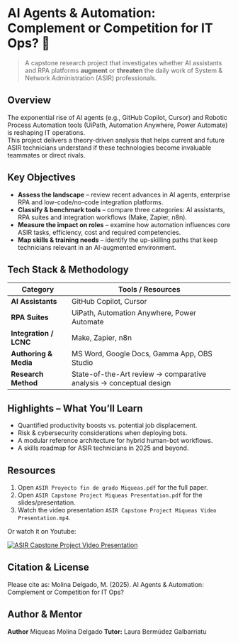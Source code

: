 # AI Agents & Automation: Complement or Competition for IT Ops? 🚀
> A capstone research project that investigates whether AI assistants and RPA platforms **augment** or **threaten** the daily work of System & Network Administration (ASIR) professionals.

## Overview
The exponential rise of AI agents (e.g., GitHub Copilot, Cursor) and Robotic Process Automation tools (UiPath, Automation Anywhere, Power Automate) is reshaping IT operations.  
This project delivers a theory-driven analysis that helps current and future ASIR technicians understand if these technologies become invaluable teammates or direct rivals.

## Key Objectives
- **Assess the landscape** – review recent advances in AI agents, enterprise RPA and low-code/no-code integration platforms.  
- **Classify & benchmark tools** – compare three categories: AI assistants, RPA suites and integration workflows (Make, Zapier, n8n).  
- **Measure the impact on roles** – examine how automation influences core ASIR tasks, efficiency, cost and required competencies.  
- **Map skills & training needs** – identify the up-skilling paths that keep technicians relevant in an AI-augmented environment.

## Tech Stack & Methodology
| Category | Tools / Resources |
|----------|------------------|
| **AI Assistants** | GitHub Copilot, Cursor |
| **RPA Suites** | UiPath, Automation Anywhere, Power Automate |
| **Integration / LCNC** | Make, Zapier, n8n |
| **Authoring & Media** | MS Word, Google Docs, Gamma App, OBS Studio |
| **Research Method** | State-of-the-Art review → comparative analysis → conceptual design |

## Highlights – What You’ll Learn
- Quantified productivity boosts vs. potential job displacement.
- Risk & cybersecurity considerations when deploying bots.
- A modular reference architecture for hybrid human-bot workflows.
- A skills roadmap for ASIR technicians in 2025 and beyond.

## Resources
1. Open `ASIR Proyecto fin de grado Miqueas.pdf` for the full paper.
1. Open `ASIR Capstone Project Miqueas Presentation.pdf` for the slides/presentation.
3. Watch the video presentation `ASIR Capstone Project Miqueas Video Presentation.mp4`.

Or watch it on Youtube:

[![ASIR Capstone Project Video Presentation](https://img.youtube.com/vi/rAezoAt_0X0/0.jpg)](https://www.youtube.com/watch?v=rAezoAt_0X0)

## Citation & License
Please cite as: Molina Delgado, M. (2025). AI Agents & Automation: Complement or Competition for IT Ops?

## Author & Mentor
**Author** Miqueas Molina Delgado 
**Tutor:** Laura Bermúdez Galbarriatu


